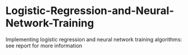# Logistic-Regression-and-Neural-Network-Training

Implementing logistic regression and neural network training algorithms:
see report for more information
